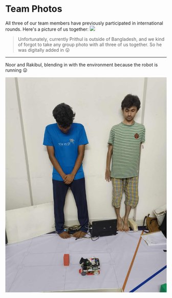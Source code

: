 # Team Photos
All three of our team members have previously participated in international rounds. Here's a picture of us together:
<img src="../assets/tPhoto1.png">

> Unfortunately, currently Prithul is outside of Bangladesh, and we kind of forgot to take any group photo with all three of us together. So he was digitally added in 😛

---

Noor and Rakibul, blending in with the environment because the robot is running 😛

<img src="../assets/tPhoto2.jpg">

